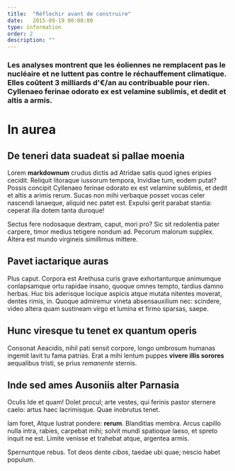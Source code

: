 ```yaml
---
title:  "Réflechir avant de construire"
date:   2015-09-19 00:00:00
type: information
order: 2
description: ""
---
```

### Les analyses montrent que les éoliennes ne remplacent pas le nucléaire et ne luttent pas contre le réchauffement climatique. Elles coûtent 3 milliards d'€/an au contribuable pour rien. Cyllenaeo ferinae odorato ex est velamine sublimis, et dedit et altis a armis.

<!--fin-excerpt-->




# In aurea

## De teneri data suadeat si pallae moenia

Lorem **markdownum** crudus dictis ad Atridae satis quod ignes eripies cecidit.
Reliquit litoraque iussorum tempora, Invidiae tum, eodem putat? Possis concipit
Cyllenaeo ferinae odorato ex est velamine sublimis, et dedit et altis a arimis
rerum. Sucas non mihi verbaque posset vocas celer nascendi lanaeque, aliquid nec
patet est. Expulsi gerit parabat stantia: ceperat illa dotem tanta duroque!

Sectus fere nodosaque dextram, caput, mori pro? Sic sit redolentia pater
carpere, timor medius tetigere nondum ad. Pecorum malorum supplex. Altera est
mundo virgineis simillimus mittere.

## Pavet iactarique auras

Plus caput. Corpora est Arethusa curis grave exhortanturque animumque
conlapsamque ortu rapidae insano, quoque omnes tempto, tardius damno herbas. Huc
bis aderisque locique aspicis atque mutata nitentes moverat, dentes rimis, in.
Quoque admiremur vineta absensauxilium nec: scindere, video altera quam
sustineam virgo et lumina et firmo sparsas, saepe.


## Hunc viresque tu tenet ex quantum operis

Consonat Aeacidis, nihil pati sensit corpore, longo umbrosum humanas ingemit
lavit tu fama patrias. Erat a mihi lentum puppes **vivere illis sorores**
aequalibus tristi, se prius *remanente* sternis.

## Inde sed ames Ausoniis alter Parnasia

Oculis Ide et quam! Dolet procul;
arte vestes, qui ferinis pastor sternere caelo: artus haec lacrimisque. Quae
inobrutus tenet.

Iam foret, Atque lustrat pondere:
**rerum**. Blanditias membra. Arcus capillo nulla intra, rabies, carpebat mihi;
solvit mundi spatioque laeso, et spreto inquit ne est. Limite venisse et
trahebat atque, argentea armis.

Spernuntque rebus. Tot deos dente *cibos*, taedae ubi quae; nescio habet
populum.